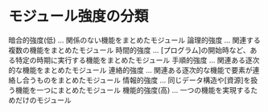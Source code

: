 # モジュール強度の分類
 暗合的強度(低) … 関係のない機能をまとめたモジュール
 論理的強度 … 関連する複数の機能をまとめたモジュール
 時間的強度 … [プログラム]の開始時など、ある特定の時期に実行する機能をまとめたモジュール
 手順的強度 … 関連ある逐次的な機能をまとめたモジュール
 連絡的強度 … 関連ある逐次的な機能で要素が連絡し合うものをまとめたモジュール
 情報的強度 … 同じデータ構造や[資源]を扱う機能を一つにまとめたモジュール
 機能的強度(高) … 一つの機能を実現するためだけのモジュール
